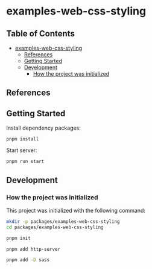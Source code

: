 # examples-web-css-styling

## Table of Contents <!-- omit in toc -->

- [examples-web-css-styling](#examples-web-css-styling)
  - [References](#references)
  - [Getting Started](#getting-started)
  - [Development](#development)
    - [How the project was initialized](#how-the-project-was-initialized)

## References

## Getting Started

Install dependency packages:

```shell
pnpm install
```

Start server:

```shell
pnpm run start
```

## Development

### How the project was initialized

This project was initialized with the following command:

```sh
mkdir -p packages/examples-web-css-styling
cd packages/examples-web-css-styling

pnpm init

pnpm add http-server

pnpm add -D sass
```
